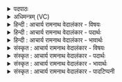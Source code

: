 <details><summary>पदपाठः</summary>

वि꣢। त्वत्। आ꣡पः꣢꣯। न। प꣡र्व꣢꣯तस्य। पृ꣣ष्ठा꣢त्। उ꣣क्थे꣡भिः꣢। अ꣣ग्ने। जनयन्त। दे꣣वाः꣢। तम्। त्वा꣣। गि꣡रः꣢꣯। सु꣣ष्टु꣡तयः꣢। सु꣣। स्तुत꣡यः꣢। वा꣣जयन्ति। आजि꣢म्। न। गि꣣र्ववा꣡हः꣢। गि꣣र्व। वा꣡हः꣢꣯। जि꣣ग्युः। अ꣡श्वाः꣢꣯। ६८।
</details>

<details><summary>अधिमन्त्रम् (VC)</summary>

- अग्निः
- भरद्वाजो बार्हस्पत्यः
- त्रिष्टुप्
- धैवतः
- आग्नेयं काण्डम्
</details>

<details><summary>हिन्दी : आचार्य रामनाथ वेदालंकार - विषयः</summary>

स्तोता विद्वान् लोग परमात्मा को प्राप्त कर लेते हैं, यह कहते हैं।
</details>

<details><summary>हिन्दी : आचार्य रामनाथ वेदालंकार - पदार्थः</summary>

पदार्थान्वयभाषाः -  हे (अग्ने) सबके नायक परमात्मन् ! (पर्वतस्य) बादल अथवा पहाड़ के (पृष्ठात्) पृष्ठ से (देवाः) सूर्यकिरणें और पवन (आपः न) जैसे वर्षाजल और नदियों को उत्पन्न करते हैं, बहाते हैं, वैसे ही (देवाः) विद्वान् स्तोता लोग (उक्थेभिः) वेदमन्त्रों द्वारा (त्वत्) आपके पास से (आपः) आनन्द-धाराओं को (विजनयन्त) विशेषरूप से उत्पन्न करते हैं, अपने आत्मा में प्रवाहित करते हैं। (तम्) उस परोपकारी (त्वा) आपको (सुष्टुतयः) उनकी उत्तम स्तुतिरूप (गिरः) वाणियाँ (वाजयन्ति) पूजती हैं। (अश्वाः) घोड़े (आजिं न) जैसे युद्ध को जीते लेते हैं, वैसे ही (गिर्व-वाहः) स्तोत्रों को आपके प्रति पहुँचानेवाले स्तोता जन आपको (जिग्युः) जीत लेते हैं, पा लेते हैं ॥६॥ इस मन्त्र में आपो न पर्वतस्य पृष्ठात् और आजिं न जिग्युरश्वाः इन दोनों स्थलों में उपमालङ्कार है। देवाः और आपः पद श्लिष्ट हैं ॥६॥
</details>

<details><summary>हिन्दी : आचार्य रामनाथ वेदालंकार - भावार्थः</summary>

भावार्थभाषाः -  जैसे सूर्यकिरणें और पवन मेघों से वृष्टि-जलों को और पर्वतों से नदियों को प्रवाहित करते हैं, वैसे ही परमेश्वर के उपासक विद्वान् लोग परमेश्वर के पास से शुद्ध परमानन्द की धाराओं को अपने अन्तःकरण में प्रवाहित करते हैं और जैसे शिक्षित घोड़े संग्राम-भूमि को जीत लेते हैं, वैसे ही परमेश्वरोपासक लोग परमेश्वर को जीत लेते हैं ॥६॥
</details>

<details><summary>संस्कृत : आचार्य रामनाथ वेदालंकार - विषयः</summary>

अथ स्तोतारो विद्वांसः परमात्मानं प्राप्नुवन्तीत्याह।
</details>

<details><summary>संस्कृत : आचार्य रामनाथ वेदालंकार - पदार्थः</summary>

पदार्थान्वयभाषाः -  हे (अग्ने) सर्वनायक परमात्मन् ! (देवाः२) सूर्यकिरणाः मरुतो वा (पर्वतस्य) मेघस्य गिरेर्वा। निघण्टौ मेघवाचिषु पठिताः अद्रिपर्वतादयः शब्दाः साधारण्येन मेघवाचिनः शैलवाचिनश्च निरुक्ते प्रोक्ताः। निरु० २।२२। (पृष्ठात्) उपरिप्रदेशात् (आपः न) यथा अपः वर्षोदकानि नदीर्वा वि जनयन्ति तद्वत्। न इत्युपमार्थीयो निरुक्ते वर्णितः। निरु० १।४। आपः३ इत्यत्र द्वितीयार्थे प्रथमा। (देवाः४) विद्वांसः स्तोतारः (उक्थेभिः) वेदमन्त्रैः (त्वत्) तव सकाशात् (आपः) आनन्दधाराः (वि जनयन्त) विशेषेण जनयन्ति, स्वात्मनि प्रवाहयन्तीत्यर्थः। (तम्) तादृशं परोपकारिणम् (त्वा) त्वाम् (सुष्टुतयः) तेषां शोभनस्तुति रूपाः (गिरः) वाचः (वाजयन्ति५) अर्चन्ति। वाजयतिः अर्चतिकर्मा। निघं० ३।१४। (अश्वाः) वाजिनः (आजिं न) यथा युद्धं यजन्ति तथा। आजिः संग्रामनाम। निघं० २।१७। (गिर्व-वाहः) गिरः (स्तुतिवाचः) येषु सन्तीति गिर्वाणः स्तोत्राणि तान् परमेश्वरं प्रति वहन्ति प्रापयन्तीति गिर्ववाहः स्तोतारः६। गिर्वन् इत्यत्र गिर् उपपदात् छन्दसीवनिपौ च वक्तव्यौ।’ अ० ५।२।१०९ वा० इति वनिप्। ततो वह प्रापणे धातोः वहश्च।’ अ० ३।२।६४ इति ण्विः। त्वा त्वां परमात्मानम् (जिग्युः) जयन्ति, अधिगच्छन्ति। अत्र जि जये धातोर्लडर्थे लिट्। सन्लिटोर्जेः।’ अ० ७।३।५७ इति कुत्वम् ॥६॥ अत्र आपो न पर्वतस्य पृष्ठात्, आजिं न अश्वाः इत्युभयत्रोपमालङ्कारः। देवाः आपः इति पदद्वयं च श्लिष्टम् ॥६॥
</details>

<details><summary>संस्कृत : आचार्य रामनाथ वेदालंकार - भावार्थः</summary>

भावार्थभाषाः -  यथा सूर्यकिरणाः पवनाश्च मेघेभ्यो वृष्टिजलानि शैलेभ्यश्च नदीः प्रवाहयन्ति, तथा परमेश्वरोपासका विद्वांसो जनाः परमेश्वरस्य सकाशात् शुद्धा आनन्दधाराः स्वान्तःकरणे प्रवाहयन्ति। यथा च शिक्षिता अश्वाः संग्रामभूमिं जयन्ति, तथा ते परमेश्वरं जयन्ति ॥६॥
</details>

<details><summary>संस्कृत : आचार्य रामनाथ वेदालंकार - पादटिप्पनी</summary>

टिप्पणी:   १. ऋ० ६।२४।६, वि त्वदापो न पर्वतस्य पृष्ठादुक्थेभिरिन्द्रानयन्त यज्ञैः। तं त्वाभिः सुष्टुतिभिर्वाजयन्त आजिं न जग्मुर्गिर्वाहो अश्वाः ॥ इति पाठः। इन्द्रो देवता। २. यथा केचिन्मरुदादयः मेघमस्तकाद् बहूदकं लब्धवन्तः तद्वत् यतो धनं लब्धवन्तः—इति वि०। ३. आप इति प्रथमाबहुवचनं द्वितीयाबहुवचनस्य स्थाने द्रष्टव्यम्—इति वि०। अपः इव—इति भ०। वेदेऽन्यत्रापि अपः इत्यस्य स्थाने आपः इति प्रयुक्तम्, यथा आपो अद्यान्वचारिषम्। ऋ० १।२३।२३, प्रति यदापो अदृश्रमायतीः। ऋ० १०।३०।१३, भिषग्भ्यो भिषक्तरा आपो अच्छा वदामसि। अथ० १९।२।३ इति। ४. हविषां दातृत्वात् देवशब्देनात्र ऋत्विग्यजमाना उच्यन्ते—इति वि०। देवाः स्तोतारः—इति भ०, सा०। ५. वाजयन्ति पूजयन्ति—इति वि०। बलिनं कुर्वन्ति—इति भ०, सा०। ६. गिर्व-वाहः इति पदकारमनुसृत्यास्माभिरेवं व्याख्यातम्। अन्यैस्तु पदमिदं सम्बोधनान्तं स्वीक्रियते, तत्तु चिन्त्यं स्वरविरोधात्। ।हे गिर्ववाहः, गिरः स्तुतयः वा उह्यन्ते यं प्रति स गिर्ववाहः, तस्य सम्बोधनं गिर्ववाहः—इति वि०। हे गिर्ववाहः, गीर्भिः स्तुतिभिः उह्यते प्राप्यते स्तोतॄन् इति गिर्ववाहः। वहेः सर्वधातुभ्यो विहितः असुन् प्रत्ययः, वकारस्य द्वित्वं छान्दसम्—इति भ०। गीर्भिः स्तुतिरूपाभिः वाग्भिः वहनीय अग्ने—इति सा०।
</details>
